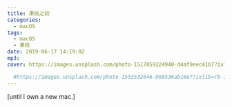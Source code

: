 ```yaml
---
title: 果核之初
categories:
  - macOS
tags:
  - macOS
  - 果核
date: 2019-06-17 14:19:02
mp3:
cover: https://images.unsplash.com/photo-1517059224940-d4af9eec41b7?ixlib=rb-1.2.1&ixid=eyJhcHBfaWQiOjEyMDd9&auto=format&fit=crop&w=2067&q=80

  #https://images.unsplash.com/photo-1553532646-968536ab10e7?ixlib=rb-1.2.1&ixid=eyJhcHBfaWQiOjEyMDd9&auto=format&fit=crop&w=1649&q=80
---
```



[until I own a new mac.]